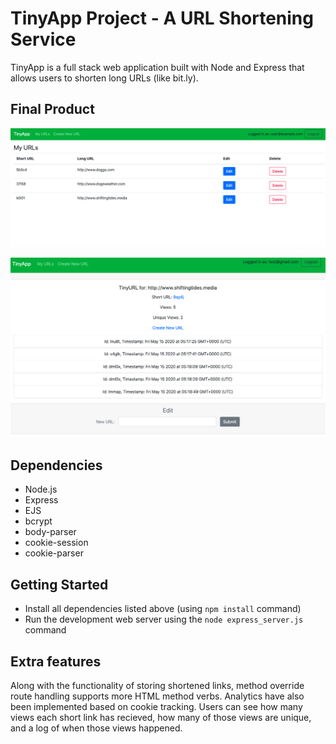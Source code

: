 # TinyApp Project - A URL Shortening Service

TinyApp is a full stack web application built with Node and Express that allows users to shorten long URLs (like bit.ly).

## Final Product

!['Screenshot of the URL's page'](https://github.com/Daniel-N-Huss/tinyapp/blob/master/docs/urls-page.png?raw=true)

!["Screenshot of short URL page with edit bar and analytics"](https://github.com/Daniel-N-Huss/tinyapp/blob/master/docs/URL%20edit%20page%20with%20analytics.png?raw=true)

## Dependencies

- Node.js
- Express
- EJS
- bcrypt
- body-parser
- cookie-session
- cookie-parser

## Getting Started

- Install all dependencies listed above (using `npm install` command)
- Run the development web server using the `node express_server.js` command

## Extra features

Along with the functionality of storing shortened links, method override route handling supports more HTML method verbs. 
Analytics have also been implemented based on cookie tracking. Users can see how many views each short link has recieved, how many of those views are unique, and a log of when those views happened.
